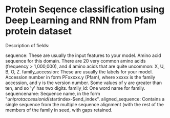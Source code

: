 # Protein Seqence classification using Deep Learning and RNN from Pfam protein dataset

Description of fields:

sequence: These are usually the input features to your model. Amino acid sequence for this domain.
There are 20 very common amino acids (frequency > 1,000,000), and 4 amino acids that are quite
uncommon: X, U, B, O, Z.
family_accession: These are usually the labels for your model. Accession number in form PFxxxxx.y
(Pfam), where xxxxx is the family accession, and y is the version number.
Some values of y are greater than ten, and so 'y' has two digits.
family_id: One word name for family.
sequencename: Sequence name, in the form "$uniprotaccessionid/$startindex-$end_index".
aligned_sequence: Contains a single sequence from the multiple sequence alignment (with the rest of the members of
the family in seed, with gaps retained.
